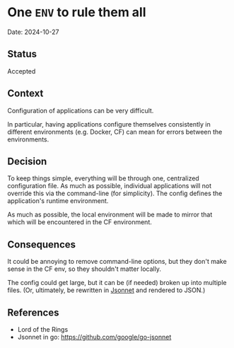# One `ENV` to rule them all

Date: 2024-10-27

## Status

Accepted

## Context

Configuration of applications can be very difficult. 

In particular, having applications configure themselves consistently in different environments (e.g. Docker, CF) can mean for errors between the environments.

## Decision

To keep things simple, everything will be through one, centralized configuration file. As much as possible, individual applications will not override this via the command-line (for simplicity). The config defines the application's runtime environment.

As much as possible, the local environment will be made to mirror that which will be encountered in the CF environment.

## Consequences

It could be annoying to remove command-line options, but they don't make sense in the CF env, so they shouldn't matter locally.

The config could get large, but it can be (if needed) broken up into multiple files. (Or, ultimately, be rewritten in [Jsonnet](https://jsonnet.org/) and rendered to JSON.) 

## References

* Lord of the Rings
* Jsonnet in go: https://github.com/google/go-jsonnet
